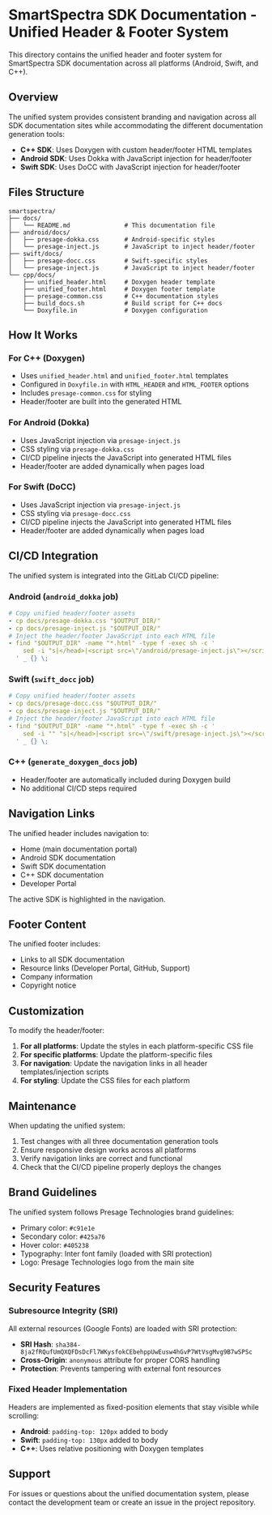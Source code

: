 # SmartSpectra SDK Documentation - Unified Header & Footer System

This directory contains the unified header and footer system for SmartSpectra SDK documentation across all platforms (Android, Swift, and C++).

## Overview

The unified system provides consistent branding and navigation across all SDK documentation sites while accommodating the different documentation generation tools:

- **C++ SDK**: Uses Doxygen with custom header/footer HTML templates
- **Android SDK**: Uses Dokka with JavaScript injection for header/footer
- **Swift SDK**: Uses DoCC with JavaScript injection for header/footer

## Files Structure

```
smartspectra/
├── docs/
│   └── README.md               # This documentation file
├── android/docs/
│   ├── presage-dokka.css       # Android-specific styles
│   └── presage-inject.js       # JavaScript to inject header/footer
├── swift/docs/
│   ├── presage-docc.css        # Swift-specific styles
│   └── presage-inject.js       # JavaScript to inject header/footer
└── cpp/docs/
    ├── unified_header.html     # Doxygen header template
    ├── unified_footer.html     # Doxygen footer template
    ├── presage-common.css      # C++ documentation styles
    ├── build_docs.sh           # Build script for C++ docs
    └── Doxyfile.in             # Doxygen configuration
```

## How It Works

### For C++ (Doxygen)
- Uses `unified_header.html` and `unified_footer.html` templates
- Configured in `Doxyfile.in` with `HTML_HEADER` and `HTML_FOOTER` options
- Includes `presage-common.css` for styling
- Header/footer are built into the generated HTML

### For Android (Dokka)
- Uses JavaScript injection via `presage-inject.js`
- CSS styling via `presage-dokka.css`
- CI/CD pipeline injects the JavaScript into generated HTML files
- Header/footer are added dynamically when pages load

### For Swift (DoCC)
- Uses JavaScript injection via `presage-inject.js`
- CSS styling via `presage-docc.css`
- CI/CD pipeline injects the JavaScript into generated HTML files
- Header/footer are added dynamically when pages load

## CI/CD Integration

The unified system is integrated into the GitLab CI/CD pipeline:

### Android (`android_dokka` job)
```yaml
# Copy unified header/footer assets
- cp docs/presage-dokka.css "$OUTPUT_DIR/"
- cp docs/presage-inject.js "$OUTPUT_DIR/"
# Inject the header/footer JavaScript into each HTML file
- find "$OUTPUT_DIR" -name "*.html" -type f -exec sh -c '
    sed -i "s|</head>|<script src=\"/android/presage-inject.js\"></script></head>|" "$1"
  ' _ {} \;
```

### Swift (`swift_docc` job)
```yaml
# Copy unified header/footer assets
- cp docs/presage-docc.css "$OUTPUT_DIR/"
- cp docs/presage-inject.js "$OUTPUT_DIR/"
# Inject the header/footer JavaScript into each HTML file
- find "$OUTPUT_DIR" -name "*.html" -type f -exec sh -c '
    sed -i "" "s|</head>|<script src=\"/swift/presage-inject.js\"></script></head>|" "$1"
  ' _ {} \;
```

### C++ (`generate_doxygen_docs` job)
- Header/footer are automatically included during Doxygen build
- No additional CI/CD steps required

## Navigation Links

The unified header includes navigation to:
- Home (main documentation portal)
- Android SDK documentation
- Swift SDK documentation
- C++ SDK documentation
- Developer Portal

The active SDK is highlighted in the navigation.

## Footer Content

The unified footer includes:
- Links to all SDK documentation
- Resource links (Developer Portal, GitHub, Support)
- Company information
- Copyright notice

## Customization

To modify the header/footer:

1. **For all platforms**: Update the styles in each platform-specific CSS file
2. **For specific platforms**: Update the platform-specific files  
3. **For navigation**: Update the navigation links in all header templates/injection scripts
4. **For styling**: Update the CSS files for each platform

## Maintenance

When updating the unified system:

1. Test changes with all three documentation generation tools
2. Ensure responsive design works across all platforms
3. Verify navigation links are correct and functional
4. Check that the CI/CD pipeline properly deploys the changes

## Brand Guidelines

The unified system follows Presage Technologies brand guidelines:
- Primary color: `#c91e1e`
- Secondary color: `#425a76`
- Hover color: `#405238`
- Typography: Inter font family (loaded with SRI protection)
- Logo: Presage Technologies logo from the main site

## Security Features

### Subresource Integrity (SRI)
All external resources (Google Fonts) are loaded with SRI protection:
- **SRI Hash**: `sha384-8ja2fRQufUmQXQFDsDcFl7WKysfokCEbehppUwEusw4hGvP7WtVsgMvg9B7wSPSc`
- **Cross-Origin**: `anonymous` attribute for proper CORS handling
- **Protection**: Prevents tampering with external font resources

### Fixed Header Implementation
Headers are implemented as fixed-position elements that stay visible while scrolling:
- **Android**: `padding-top: 120px` added to body
- **Swift**: `padding-top: 130px` added to body
- **C++**: Uses relative positioning with Doxygen templates

## Support

For issues or questions about the unified documentation system, please contact the development team or create an issue in the project repository.
